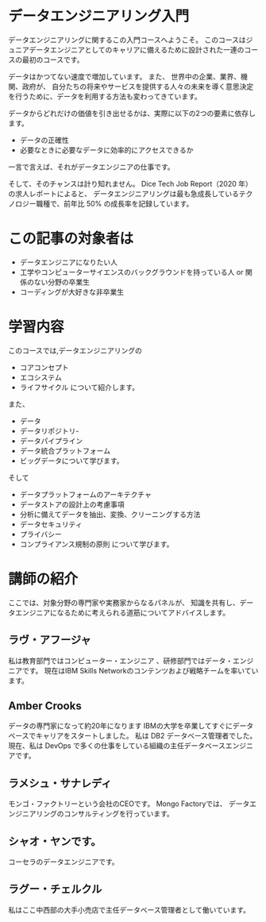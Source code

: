# データエンジニアリング入門
データエンジニアリングに関するこの入門コースへようこそ。
このコースはジュニアデータエンジニアとしてのキャリアに備えるために設計された一連のコースの最初のコースです。

データはかつてない速度で増加しています。
また、 世界中の企業、業界、機関、政府が、 自分たちの将来やサービスを提供する人々の未来を導く意思決定を行うために、データを利用する方法も変わってきています。

データからどれだけの価値を引き出せるかは、実際に以下の2つの要素に依存します。 
- データの正確性
- 必要なときに必要なデータに効率的にアクセスできるか

 一言で言えば、それがデータエンジニアの仕事です。

 そして、そのチャンスは計り知れません。
Dice Tech Job Report（2020 年）の求人レポートによると、 データエンジニアリングは最も急成長しているテクノロジー職種で、前年比 50% の成長率を記録しています。

# この記事の対象者は
- データエンジニアになりたい人
- 工学やコンピューターサイエンスのバックグラウンドを持っている人 or 関係のない分野の卒業生
- コーディングが大好きな非卒業生
 
# 学習内容 
このコースでは,データエンジニアリングの
- コアコンセプト
- エコシステム
- ライフサイクル
について紹介します。

また、
- データ
-  データリポジトリ- 
- データパイプライン
- データ統合プラットフォーム
- ビッグデータについて学びます。

そして
- データプラットフォームのアーキテクチャ
- データストアの設計上の考慮事項
- 分析に備えてデータを抽出、変換、クリーニングする方法
- データセキュリティ
- プライバシー
- コンプライアンス規制の原則
について学びます。

# 講師の紹介
ここでは、対象分野の専門家や実務家からなるパネルが、 
知識を共有し、データエンジニアになるために考えられる道筋についてアドバイスします。

## ラヴ・アフージャ
私は教育部門ではコンピューター・エンジニア 、研修部門ではデータ・エンジニアです。
現在はIBM Skills Networkのコンテンツおよび戦略チームを率いています。

## Amber Crooks
データの専門家になって約20年になります
IBMの大学を卒業してすぐにデータベースでキャリアをスタートしました。
私は DB2 データベース管理者でした。
現在、私は DevOps で多くの仕事をしている組織の主任データベースエンジニアです。

## ラメシュ・サナレディ
モンゴ・ファクトリーという会社のCEOです。
Mongo Factoryでは、 データエンジニアリングのコンサルティングを行っています。
## シャオ・ヤンです。
コーセラのデータエンジニアです。
## ラグー・チェルクル 
私はここ中西部の大手小売店で主任データベース管理者として働いています。
